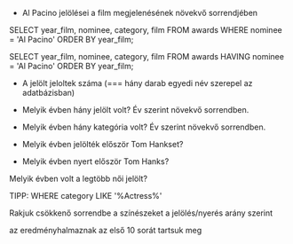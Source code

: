 - Al Pacino jelölései a film megjelenésének növekvő sorrendjében

SELECT
    year_film,
    nominee,
    category,
    film
FROM
    awards
WHERE
    nominee = 'Al Pacino'
ORDER BY
    year_film;


SELECT
    year_film,
    nominee,
    category,
    film
FROM
    awards
HAVING
    nominee = 'Al Pacino'
ORDER BY
    year_film;


- A jelölt jeloltek száma (=== hány darab egyedi név szerepel az adatbázisban)

- Melyik évben hány jelölt volt? Év szerint növekvő sorrendben.



- Melyik évben hány kategória volt? Év szerint növekvő sorrendben.


- Melyik évben jelölték először Tom Hankset?
- Melyik évben nyert először Tom Hanks?



Melyik évben volt a legtöbb női jelölt?

TIPP: WHERE category LIKE '%Actress%'



Rakjuk csökkenő sorrendbe a színészeket a jelölés/nyerés arány szerint

az eredményhalmaznak az első 10 sorát tartsuk meg


